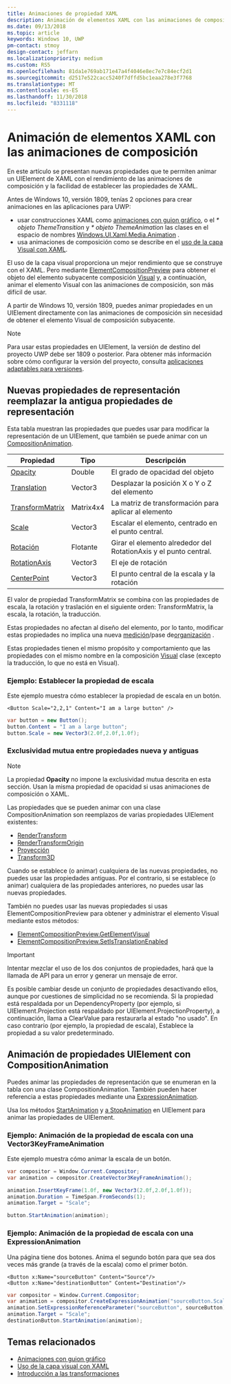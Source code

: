 ```yaml
---
title: Animaciones de propiedad XAML
description: Animación de elementos XAML con las animaciones de composición.
ms.date: 09/13/2018
ms.topic: article
keywords: Windows 10, UWP
pm-contact: stmoy
design-contact: jeffarn
ms.localizationpriority: medium
ms.custom: RS5
ms.openlocfilehash: 81da1e769ab171e47a4f4046e8ec7e7c84ecf2d1
ms.sourcegitcommit: d2517e522cacc5240f7dffd5bc1eaa278e3f7768
ms.translationtype: MT
ms.contentlocale: es-ES
ms.lasthandoff: 11/30/2018
ms.locfileid: "8331118"
---
```

# <a name="animating-xaml-elements-with-composition-animations"></a>Animación de elementos XAML con las animaciones de composición

En este artículo se presentan nuevas propiedades que te permiten animar un UIElement de XAML con el rendimiento de las animaciones de composición y la facilidad de establecer las propiedades de XAML.

Antes de Windows 10, versión 1809, tenías 2 opciones para crear animaciones en las aplicaciones para UWP:

- usar construcciones XAML como [animaciones con guion gráfico](storyboarded-animations.md), o el _* objeto ThemeTransition_ y _* objeto ThemeAnimation_ las clases en el espacio de nombres [Windows.UI.Xaml.Media.Animation](/uwp/api/windows.ui.xaml.media.animation) .
- usa animaciones de composición como se describe en el [uso de la capa Visual con XAML](../../composition/using-the-visual-layer-with-xaml.md).

El uso de la capa visual proporciona un mejor rendimiento que se construye con el XAML. Pero mediante [ElementCompositionPreview](/uwp/api/Windows.UI.Xaml.Hosting.ElementCompositionPreview) para obtener el objeto del elemento subyacente composición [Visual](/uwp/api/windows.ui.composition.visual) y, a continuación, animar el elemento Visual con las animaciones de composición, son más difícil de usar.

A partir de Windows 10, versión 1809, puedes animar propiedades en un UIElement directamente con las animaciones de composición sin necesidad de obtener el elemento Visual de composición subyacente.

> [!NOTE]
> Para usar estas propiedades en UIElement, la versión de destino del proyecto UWP debe ser 1809 o posterior. Para obtener más información sobre cómo configurar la versión del proyecto, consulta [aplicaciones adaptables para versiones](../../debug-test-perf/version-adaptive-apps.md).

## <a name="new-rendering-properties-replace-old-rendering-properties"></a>Nuevas propiedades de representación reemplazar la antigua propiedades de representación

Esta tabla muestran las propiedades que puedes usar para modificar la representación de un UIElement, que también se puede animar con un [CompositionAnimation](/uwp/api/windows.ui.composition.compositionanimation).

| Propiedad | Tipo | Descripción |
| -- | -- | -- |
| [Opacity](/uwp/api/windows.ui.xaml.uielement.opacity) | Double | El grado de opacidad del objeto |
| [Translation](/uwp/api/windows.ui.xaml.uielement.translation) | Vector3 | Desplazar la posición X o Y o Z del elemento |
| [TransformMatrix](/uwp/api/windows.ui.xaml.uielement.transformmatrix) | Matrix4x4 | La matriz de transformación para aplicar al elemento |
| [Scale](/uwp/api/windows.ui.xaml.uielement.scale) | Vector3 | Escalar el elemento, centrado en el punto central. |
| [Rotación](/uwp/api/windows.ui.xaml.uielement.rotation) | Flotante | Girar el elemento alrededor del RotationAxis y el punto central. |
| [RotationAxis](/uwp/api/windows.ui.xaml.uielement.rotationaxis) | Vector3 | El eje de rotación |
| [CenterPoint](/uwp/api/windows.ui.xaml.uielement.centerpoint) | Vector3 | El punto central de la escala y la rotación |

El valor de propiedad TransformMatrix se combina con las propiedades de escala, la rotación y traslación en el siguiente orden: TransformMatrix, la escala, la rotación, la traducción.

Estas propiedades no afectan al diseño del elemento, por lo tanto, modificar estas propiedades no implica una nueva [medición](/uwp/api/windows.ui.xaml.uielement.measure)/pase de[organización](/uwp/api/windows.ui.xaml.uielement.arrange) .

Estas propiedades tienen el mismo propósito y comportamiento que las propiedades con el mismo nombre en la composición [Visual](/uwp/api/windows.ui.composition.visual) clase (excepto la traducción, lo que no está en Visual).

### <a name="example-setting-the-scale-property"></a>Ejemplo: Establecer la propiedad de escala

Este ejemplo muestra cómo establecer la propiedad de escala en un botón.

```xaml
<Button Scale="2,2,1" Content="I am a large button" />
```

```csharp
var button = new Button();
button.Content = "I am a large button";
button.Scale = new Vector3(2.0f,2.0f,1.0f);
```

### <a name="mutual-exclusivity-between-new-and-old-properties"></a>Exclusividad mutua entre propiedades nueva y antiguas

> [!NOTE]
> La propiedad **Opacity** no impone la exclusividad mutua descrita en esta sección. Usan la misma propiedad de opacidad si usas animaciones de composición o XAML.

Las propiedades que se pueden animar con una clase CompositionAnimation son reemplazos de varias propiedades UIElement existentes:

- [RenderTransform](/uwp/api/windows.ui.xaml.uielement.rendertransform)
- [RenderTransformOrigin](/uwp/api/windows.ui.xaml.uielement.rendertransformorigin)
- [Proyección](/uwp/api/windows.ui.xaml.uielement.projection)
- [Transform3D](/uwp/api/windows.ui.xaml.uielement.transform3d)

Cuando se establece (o animar) cualquiera de las nuevas propiedades, no puedes usar las propiedades antiguas. Por el contrario, si se establece (o animar) cualquiera de las propiedades anteriores, no puedes usar las nuevas propiedades.

También no puedes usar las nuevas propiedades si usas ElementCompositionPreview para obtener y administrar el elemento Visual mediante estos métodos:

- [ElementCompositionPreview.GetElementVisual](/uwp/api/windows.ui.xaml.hosting.elementcompositionpreview.getelementvisual)
- [ElementCompositionPreview.SetIsTranslationEnabled](/uwp/api/windows.ui.xaml.hosting.elementcompositionpreview.setistranslationenabled)

> [!IMPORTANT]
> Intentar mezclar el uso de los dos conjuntos de propiedades, hará que la llamada de API para un error y generar un mensaje de error.

Es posible cambiar desde un conjunto de propiedades desactivando ellos, aunque por cuestiones de simplicidad no se recomienda. Si la propiedad está respaldada por un DependencyProperty (por ejemplo, si UIElement.Projection está respaldado por UIElement.ProjectionProperty), a continuación, llama a ClearValue para restaurarla al estado "no usado". En caso contrario (por ejemplo, la propiedad de escala), Establece la propiedad a su valor predeterminado.

## <a name="animating-uielement-properties-with-compositionanimation"></a>Animación de propiedades UIElement con CompositionAnimation

Puedes animar las propiedades de representación que se enumeran en la tabla con una clase CompositionAnimation. También pueden hacer referencia a estas propiedades mediante una [ExpressionAnimation](/uwp/api/windows.ui.composition.expressionanimation).

Usa los métodos [StartAnimation](/uwp/api/windows.ui.xaml.uielement.startanimation) y [a StopAnimation](/uwp/api/windows.ui.xaml.uielement.stopanimation) en UIElement para animar las propiedades de UIElement.

### <a name="example-animating-the-scale-property-with-a-vector3keyframeanimation"></a>Ejemplo: Animación de la propiedad de escala con una Vector3KeyFrameAnimation

Este ejemplo muestra cómo animar la escala de un botón.

```csharp
var compositor = Window.Current.Compositor;
var animation = compositor.CreateVector3KeyFrameAnimation();

animation.InsertKeyFrame(1.0f, new Vector3(2.0f,2.0f,1.0f));
animation.Duration = TimeSpan.FromSeconds(1);
animation.Target = "Scale";

button.StartAnimation(animation);
```

### <a name="example-animating-the-scale-property-with-an-expressionanimation"></a>Ejemplo: Animación de la propiedad de escala con una ExpressionAnimation

Una página tiene dos botones. Anima el segundo botón para que sea dos veces más grande (a través de la escala) como el primer botón.

```xaml
<Button x:Name="sourceButton" Content="Source"/>
<Button x:Name="destinationButton" Content="Destination"/>
```

```csharp
var compositor = Window.Current.Compositor;
var animation = compositor.CreateExpressionAnimation("sourceButton.Scale*2");
animation.SetExpressionReferenceParameter("sourceButton", sourceButton);
animation.Target = "Scale";
destinationButton.StartAnimation(animation);
```

## <a name="related-topics"></a>Temas relacionados

- [Animaciones con guion gráfico](storyboarded-animations.md)
- [Uso de la capa visual con XAML](../../composition/using-the-visual-layer-with-xaml.md)
- [Introducción a las transformaciones](../layout/transforms.md)
